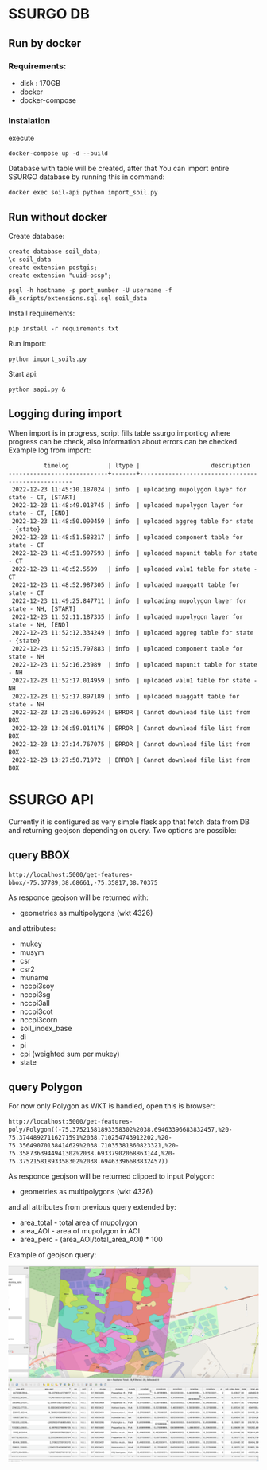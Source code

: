 # SSURGO DB

## Run by docker
### Requirements:
- disk : 170GB
- docker
- docker-compose

### Instalation
execute
```shell
docker-compose up -d --build
```
Database with table will be created, after that You can import entire SSURGO database by running this in command:
```shell
docker exec soil-api python import_soil.py
```

## Run without docker
Create database:
```postgresql
create database soil_data;
\c soil_data
create extension postgis;
create extension "uuid-ossp";
```
```shell
psql -h hostname -p port_number -U username -f db_scripts/extensions.sql.sql soil_data
```

Install requirements:
```shell
pip install -r requirements.txt
```

Run import:
```shell
python import_soils.py
```

Start api:
```shell
python sapi.py &
```

## Logging during import
When import is in progress, script fills table ssurgo.importlog where progress can be check, also information about errors can be checked.
Example log from import:
```
          timelog           | ltype |                    description                    
----------------------------+-------+---------------------------------------------------
 2022-12-23 11:45:10.187024 | info  | uploading mupolygon layer for state - CT, [START]
 2022-12-23 11:48:49.018745 | info  | uploaded mupolygon layer for state - CT, [END]
 2022-12-23 11:48:50.090459 | info  | uploaded aggreg table for state - {state}
 2022-12-23 11:48:51.588217 | info  | uploaded component table for state - CT
 2022-12-23 11:48:51.997593 | info  | uploaded mapunit table for state - CT
 2022-12-23 11:48:52.5509   | info  | uploaded valu1 table for state - CT
 2022-12-23 11:48:52.987305 | info  | uploaded muaggatt table for state - CT
 2022-12-23 11:49:25.847711 | info  | uploading mupolygon layer for state - NH, [START]
 2022-12-23 11:52:11.187335 | info  | uploaded mupolygon layer for state - NH, [END]
 2022-12-23 11:52:12.334249 | info  | uploaded aggreg table for state - {state}
 2022-12-23 11:52:15.797883 | info  | uploaded component table for state - NH
 2022-12-23 11:52:16.23989  | info  | uploaded mapunit table for state - NH
 2022-12-23 11:52:17.014959 | info  | uploaded valu1 table for state - NH
 2022-12-23 11:52:17.897189 | info  | uploaded muaggatt table for state - NH
 2022-12-23 13:25:36.699524 | ERROR | Cannot download file list from BOX
 2022-12-23 13:26:59.014176 | ERROR | Cannot download file list from BOX
 2022-12-23 13:27:14.767075 | ERROR | Cannot download file list from BOX
 2022-12-23 13:27:50.71972  | ERROR | Cannot download file list from BOX
```

# SSURGO API
Currently it is configured as very simple flask app that fetch data from DB and returning geojson depending on query. Two options are possible:

## query BBOX
```browser
http://localhost:5000/get-features-bbox/-75.37789,38.68661,-75.35817,38.70375
```
As responce geojson will be returned with:
- geometries as multipolygons (wkt 4326) 

and attributes:
- mukey
- musym
- csr 
- csr2
- muname 
- nccpi3soy
- nccpi3sg
- nccpi3all
- nccpi3cot
- nccpi3corn
- soil_index_base
- di
- pi
- cpi (weighted sum per mukey)
- state


## query Polygon

For now only Polygon as WKT is handled, open this is browser:
```browser
http://localhost:5000/get-features-poly/Polygon((-75.37521581893358302%2038.69463396683832457,%20-75.37448927116271591%2038.710254743912202,%20-75.35649070138414629%2038.71035381860823321,%20-75.3587363944941302%2038.69337902068863144,%20-75.37521581893358302%2038.69463396683832457))
```

As responce geojson will be returned clipped to input Polygon:
- geometries as multipolygons (wkt 4326) 

and all attributes from previous query extended by:
- area_total - total area of mupolygon
- area_AOI - area of mupolygon in AOI
- area_perc - (area_AOI/total_area_AOI) * 100

Example of geojson query:

![example stats](polygon_query.png)   
